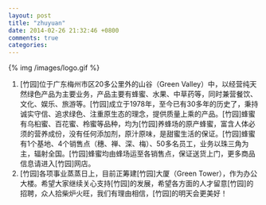 ```yaml
---
layout: post
title: "zhuyuan"
date: 2014-02-26 21:32:46 +0800
comments: true
categories: 
---
```

{% img /images/logo.gif %}

1.  [竹园]位于广东梅州市区20多公里外的山谷（Green Valley）中，以经营纯天然绿色产品为主要业务，产品主要有蜂蜜、水果、中草药等，同时兼营餐饮、文化、娱乐、旅游等。[竹园]成立于1978年，至今已有30多年的历史了，秉持诚实守信、追求绿色、注重原生态的理念，提供质量上乘的产品。[竹园]蜂蜜有乌桕蜜、百花蜜、柃蜜等品种，均为[竹园]养蜂场的原产蜂蜜，富含人体必须的营养成份，没有任何添加剂，原汁原味，是甜蜜生活的保证。[竹园]蜂蜜有1个基地、4个销售点（穗、禅、深、梅）、50多名员工，业务以珠三角为主，辐射全国。[竹园]蜂蜜均由蜂场运至各销售点，保证送货上门，更多商品信息请进入[竹园]网店。
1.  [竹园]各项事业蒸蒸日上，目前正筹建[竹园]大厦（Green Tower），作为办公大楼。希望大家继续关心支持[竹园]的发展，希望各方面的人才留意[竹园]的招聘，众人拾柴炉火旺，我们有理由相信，[竹园]的明天会更美好！